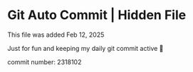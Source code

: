 # Git Auto Commit | Hidden File

This file was added Feb 12, 2025

Just for fun and keeping my daily git commit active 🤪

commit number: 2318102
